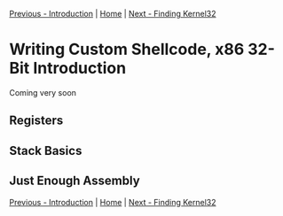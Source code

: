 [Previous - Introduction](https://plackyhacker.github.io/shellcodez/intro) | [Home](https://plackyhacker.github.io) | [Next - Finding Kernel32](https://plackyhacker.github.io/shellcodez/finding-kernel32)

# Writing Custom Shellcode, x86 32-Bit Introduction

Coming very soon

## Registers

## Stack Basics

## Just Enough Assembly

[Previous - Introduction](https://plackyhacker.github.io/shellcodez/intro) | [Home](https://plackyhacker.github.io) | [Next - Finding Kernel32](https://plackyhacker.github.io/shellcodez/finding-kernel32)
